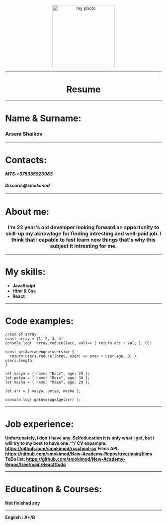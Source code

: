 <p align="center">
<img src="https://sun9-80.userapi.com/impf/dQFtTX2sPRAxyew5-VwCtv0mWCPpy0ZezARm_g/6nkvCOwapFs.jpg?size=1548x1920&quality=95&sign=7d3bfd33352c72409ed54d61ba823d15&type=album" alt="my photo" width="200"/>
</p>
<hr/>
<h1 align="center">Resume</h1>
<hr/>

# Name & Surname:

### Arseni Shaikov

<hr/>

# Contacts:

#### _MTS:+375335920983_

#### _Discord:@smokimod_

<hr/>

# About me:

<h3 align="center">I'm 22 year's old developer looking forward an apportunity to skill-up my aknowlage for finding intresting and well-paid job. I think that  i capable to fast learn new things that's why this subject it intresting for me.</h3>

<hr/>

# My skills:

- **JavaScript**
- **Html & Css**
- **React**

<hr/>

# Code examples:

```
//sum of array
const array = [1, 2, 3, 4]
console.log(  array.reduce((acc, val)=> { return acc + val; }, 0))
```

```
const getAverageAge=(users)=> {
  return users.reduce((prev, user) => prev + user.age, 0) / users.length;
}

let vasya = { name: "Вася", age: 25 };
let petya = { name: "Петя", age: 30 };
let masha = { name: "Маша", age: 29 };

let arr = [ vasya, petya, masha ];

console.log( getAverageAge(arr) );
```

<hr/>

# Job experience:

**Unfortunately, i don't have any. Selfeducation it is only what i get, but i will try to my best to have one.^^/**
**CV expample: https://github.com/smokimod/rsschool-cv**
**Films API: https://github.com/smokimod/New-Academy-Repos/tree/main/films**
**ToDo list: https://github.com/smokimod/New-Academy-Repos/tree/main/React/todo**

<hr/>

# Educatinon & Courses:

**Not finished any**

<hr/>

**English : A+/B**

